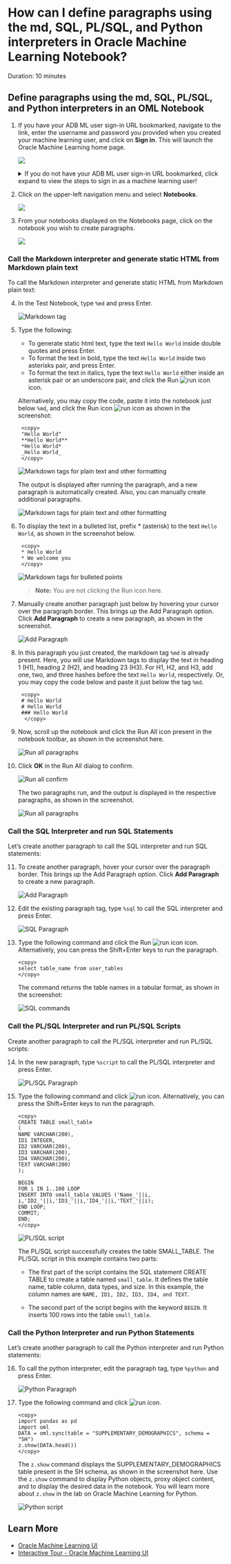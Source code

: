 # How can I define paragraphs using the md, SQL, PL/SQL, and Python interpreters in Oracle Machine Learning Notebook?

Duration: 10 minutes

## Define paragraphs using the md, SQL, PL/SQL, and Python interpreters in an OML Notebook

1. If you have your ADB ML user sign-in URL bookmarked, navigate to the link, enter the username and password you provided when you created your machine learning user, and click on **Sign in**. This will launch the Oracle Machine Learning home page.

    ![](./images/mluser-sign-in.png  " ")

    <details>
    <summary>If you do not have your ADB ML user sign-in URL bookmarked, click expand to view the steps to sign in as a machine learning user!</summary>

    1. If you do not have your ADB ML user sign-in URL bookmarked, click the navigation menu in the upper left of the Oracle Cloud Console, navigate to **Oracle Database**, select **Autonomous Database** and navigate to your ADB instance.

    2. From the compartment drop-down menu, select the **Compartment** where your Oracle Autonomous Database resource is provisioned. If there were a long list of databases, you could filter the list by the **State** of the databases and sort by **Workload Type**.

    3. From the databases displayed, click **Display Name** of the database you wish to create a notebook for the machine learning user and click **Service Console**. The Launch Service Console dialog opens. Wait till the Service Console opens.

	    ![ADW Service Console](images/service-console.png)

    4. On the Service Console page, click **Development** on the left pane.

	    ![Development option in ADW Service Console](images/adw-development.png)

    5. Click **Oracle Machine Learning User Interface.** This opens the Oracle Machine Learning sign-in page.

        ![Oracle Machine Learning User Interface in ADW](images/adw-oml-notebooks.png)

    6. Enter the username and password you provided when you created your machine learning user and click on **Sign in**. This will launch the Oracle Machine Learning home page.

        ![](./images/mluser-sign-in.png  " ")

    </details>

2.  Click on the upper-left navigation menu and select **Notebooks**.

    ![](./images/choose-notebooks.png  " ")

3. From your notebooks displayed on the Notebooks page, click on the notebook you wish to create paragraphs.

    ![](./images/new-notebook.png  " ")

### Call the Markdown interpreter and generate static HTML from Markdown plain text

To call the Markdown interpreter and generate static HTML from Markdown plain text:

4. In the Test Notebook, type ``%md`` and press Enter.

	![Markdown tag](images/tag-markdown.png)

5. Type the following:

	* To generate static html text, type the text `Hello World` inside double quotes and press Enter.
	* To format the text in bold, type the text `Hello World` inside two asterisks pair, and press Enter.
	* To format the text in italics, type the text `Hello World` either inside an asterisk pair or an underscore pair, and click the Run ![run icon](images/run.png) icon.

	Alternatively, you may copy the code, paste it into the notebook just below `%md`, and click the Run icon ![run icon](images/run.png) as shown in the screenshot:

		<copy>
		"Hello World"
		**Hello World**
		*Hello World*
		_Hello World_
		</copy>

	![Markdown tags for plain text and other formatting](images/run-md-text-formatting.png)

	The output is displayed after running the paragraph, and a new paragraph is automatically created. Also, you can manually create additional paragraphs.

	![Markdown tags for plain text and other formatting](images/md-text-formatting.png)

6. To display the text in a bulleted list, prefix * (asterisk) to the text `Hello World`, as shown in the screenshot below.

		<copy>
		* Hello World
		* We welcome you
		</copy>

	![Markdown tags for bulleted points](images/md-bullets.png)

	> **Note:** You are not clicking the Run icon here.

7. Manually create another paragraph just below by hovering your cursor over the paragraph border. This brings up the Add Paragraph option. Click **Add Paragraph** to create a new paragraph, as shown in the screenshot.   

	![Add Paragraph](images/add-paragraph.png)

8. In this paragraph you just created, the markdown tag `%md` is already present. Here, you will use Markdown tags to display the text in heading 1 (H1), heading 2 (H2), and heading 23 (H3). For H1, H2, and H3, add one, two, and three hashes before the text `Hello World`, respectively. Or, you may copy the code below and paste it just below the tag `%md`.

		<copy>
		# Hello World
		# Hello World
		### Hello World
		 </copy>

9. Now, scroll up the notebook and click the Run All icon present in the notebook toolbar, as shown in the screenshot here.  

	![Run all paragraphs](images/run-all-paragraphs.png)

10. Click **OK** in the Run All dialog to confirm.

	![Run all confirm](images/run-all-confirm.png)

	The two paragraphs run, and the output is displayed in the respective paragraphs, as shown in the screenshot.

	 ![Run all paragraphs](images/md-paragraph-output.png)

### Call the SQL Interpreter and run SQL Statements

Let’s create another paragraph to call the SQL interpreter and run SQL statements:

11. To create another paragraph, hover your cursor over the paragraph border. This brings up the Add Paragraph option. Click **Add Paragraph** to create a new paragraph.

	![Add Paragraph](images/add-paragraph-gen.png)

12. Edit the existing paragraph tag, type ``%sql`` to call the SQL interpreter and press Enter.

	![SQL Paragraph](images/tag-sql.png)

13. Type the following command and click the Run ![run icon](images/run.png) icon. Alternatively, you can press the Shift+Enter keys to run the paragraph.

	```
	<copy>
	select table_name from user_tables
	</copy>
	```
	 The command returns the table names in a tabular format, as shown in the screenshot:

	![SQL commands](images/sql-commands.png)

### Call the PL/SQL Interpreter and run PL/SQL Scripts

Create another paragraph to call the PL/SQL interpreter and run PL/SQL scripts:

14. In the new paragraph, type ``%script`` to call the PL/SQL interpreter and press Enter.

	![PL/SQL Paragraph](images/tag-script.png)

15. Type the following command and click ![run icon](images/run.png). Alternatively, you can press the Shift+Enter keys to run the paragraph.

		<copy>
		CREATE TABLE small_table
		(
		NAME VARCHAR(200),
		ID1 INTEGER,
		ID2 VARCHAR(200),
		ID3 VARCHAR(200),
		ID4 VARCHAR(200),
		TEXT VARCHAR(200)
		);

		BEGIN
		FOR i IN 1..100 LOOP
		INSERT INTO small_table VALUES ('Name_'||i, i,'ID2_'||i,'ID3_'||i,'ID4_'||i,'TEXT_'||i);
		END LOOP;
		COMMIT;
		END;
		</copy>

	![PL/SQL script](images/plsql-script.png)

	The PL/SQL script successfully creates the table SMALL_TABLE. The PL/SQL script in this example contains two parts:

	* The first part of the script contains the SQL statement CREATE TABLE to create a table named ``small_table``. It defines the table name, table column, data types, and size. In this example, the column names are ``NAME, ID1, ID2, ID3, ID4, and TEXT``.

	* The second part of the script begins with the keyword ``BEGIN``. It inserts 100 rows into the table ``small_table``.

### Call the Python Interpreter and run Python Statements

Let’s create another paragraph to call the Python interpreter and run Python statements:

16. To call the python interpreter, edit the paragraph tag, type ``%python`` and press Enter.

	![Python Paragraph](images/tag-python.png)

17. Type the following command and click ![run icon](images/run.png).

	```
	<copy>
	import pandas as pd
	import oml
	DATA = oml.sync(table = "SUPPLEMENTARY_DEMOGRAPHICS", schema = "SH")
	z.show(DATA.head())
	</copy>
	```

	The ``z.show`` command displays the SUPPLEMENTARY_DEMOGRAPHICS table present in the SH schema, as shown in the screenshot here. Use the ``z.show`` command to display Python objects, proxy object content, and to display the desired data in the notebook. You will learn more about ``z.show`` in the lab on Oracle Machine Learning for Python.

	![Python script](images/python-commands.png)

## Learn More

* [Oracle Machine Learning UI](https://docs.oracle.com/en/database/oracle/machine-learning/oml-notebooks/)
* [Interactive Tour - Oracle Machine Learning UI](https://docs.oracle.com/en/cloud/paas/autonomous-database/oml-tour/)